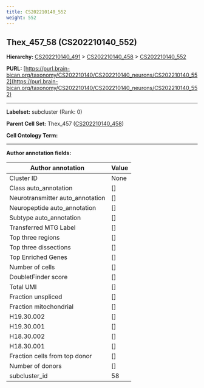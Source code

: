 ```yaml
---
title: CS202210140_552
weight: 552
---
```

## Thex_457_58 (CS202210140_552)
<b>Hierarchy: </b>
[CS202210140_491](../CS202210140_491) >
[CS202210140_458](../CS202210140_458) >
[CS202210140_552](../CS202210140_552)

**PURL:** [https://purl.brain-bican.org/taxonomy/CS202210140/CS202210140_neurons/CS202210140_552](https://purl.brain-bican.org/taxonomy/CS202210140/CS202210140_neurons/CS202210140_552)

---


**Labelset:** subcluster (Rank: 0)

**Parent Cell Set:** Thex_457 ([CS202210140_458](../CS202210140_458))



**Cell Ontology Term:** 

[MARKER GENES.]: #


---

[TRANSFERRED ANNOTATIONS.]: #


[AUTHOR ANNOTATION FIELDS.]: #


**Author annotation fields:**

| Author annotation | Value |
|-------------------|-------|
|Cluster ID|None|
|Class auto_annotation|[]|
|Neurotransmitter auto_annotation|[]|
|Neuropeptide auto_annotation|[]|
|Subtype auto_annotation|[]|
|Transferred MTG Label|[]|
|Top three regions|[]|
|Top three dissections|[]|
|Top Enriched Genes|[]|
|Number of cells|[]|
|DoubletFinder score|[]|
|Total UMI|[]|
|Fraction unspliced|[]|
|Fraction mitochondrial|[]|
|H19.30.002|[]|
|H19.30.001|[]|
|H18.30.002|[]|
|H18.30.001|[]|
|Fraction cells from top donor|[]|
|Number of donors|[]|
|subcluster_id|58|
